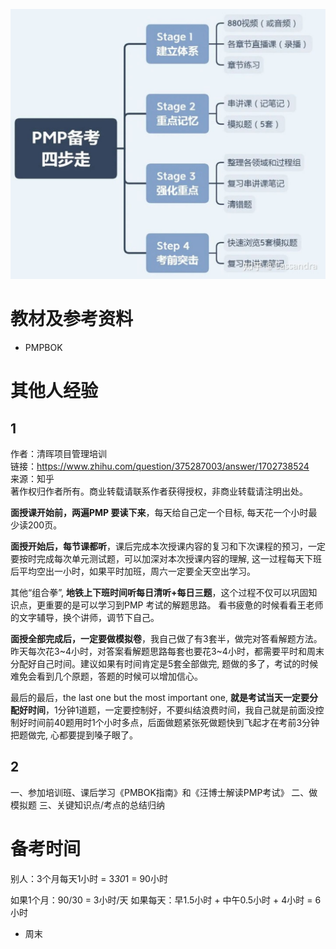 ![](Pasted%20image%2020210704102551.png)

# 教材及参考资料
- PMPBOK

# 其他人经验

## 1
作者：清晖项目管理培训  
链接：https://www.zhihu.com/question/375287003/answer/1702738524  
来源：知乎  
著作权归作者所有。商业转载请联系作者获得授权，非商业转载请注明出处。  
  

**面授课开始前，两遍PMP 要读下来**，每天给自己定一个目标, 每天花一个小时最少读200页。

**面授开始后，每节课都听**，课后完成本次授课内容的复习和下次课程的预习，一定要按时完成每次单元测试题，可以加深对本次授课内容的理解, 这一过程每天下班后平均空出一小时，如果平时加班，周六一定要全天空出学习。

其他“组合拳”, **地铁上下班时间听每日清听+每日三题**，这个过程不仅可以巩固知识点，更重要的是可以学习到PMP 考试的解题思路。 看书疲惫的时候看看王老师的文字辅导，换个讲师，调节下自己。

**面授全部完成后，一定要做模拟卷**，我自己做了有3套半，做完对答看解题方法。 昨天每次花3~4小时，对答案看解题思路每套也要花3~4小时，都需要平时和周末分配好自己时间。建议如果有时间肯定是5套全部做完, 题做的多了，考试的时候难免会看到几个原题，答题的时候可以增加信心。

最后的最后，the last one but the most important one, **就是考试当天一定要分配好时间**，1分钟1道题，一定要控制好，不要纠结浪费时间，我自己就是前面没控制好时间前40题用时1个小时多点，后面做题紧张死做题快到飞起才在考前3分钟把题做完, 心都要提到嗓子眼了。

## 2
一、参加培训班、课后学习《PMBOK指南》和《汪博士解读PMP考试》
二、做模拟题
三、关键知识点/考点的总结归纳

# 备考时间
别人：3个月每天1小时 = 3*30*1 = 90小时

如果1个月：90/30 = 3小时/天
如果每天：早1.5小时 + 中午0.5小时 + 4小时 = 6小时
+ 周末